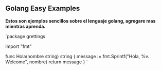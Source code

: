 ## Golang Easy Examples

**Estos son ejemplos sencillos sobre el lenguaje golang, agregare mas mientras aprenda.**

`package grettings

import "fmt"

func Hola(nombre string) string {
message := fmt.Sprintf("Hola, %v. Welcome", nombre)
return message
}
`
